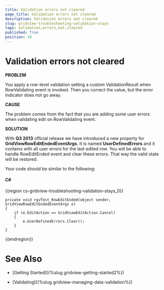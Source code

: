 ```yaml
---
title: Validation errors not cleared
page_title: Validation errors not cleared
description: Validation errors not cleared
slug: gridview-troubleshooting-validation-stays
tags: validation,errors,not,cleared
published: True
position: 19
---
```


# Validation errors not cleared

__PROBLEM__

You apply a row-level validation setting a custom ValidationResult when RowValidating event is invoked. Then you correct the value, but the error indicator does not go away.
      
__CAUSE__

The problem comes from the fact that you are adding some user errors when validating edit on RowValidating event. 
        
__SOLUTION__

With __Q3 2013__ official release we have introduced a new property for __GridViewRowEditEndedEventArgs__. It is named __UserDefinedErrors__ and it contains with all user errors for the last edited row. You will be able to handle RowEditEnded event and clear these errors. That way the valid state will be restored.
     
Your code should be similar to the following:
    
#### __C#__

{{region cs-gridview-troubleshooting-validation-stays_0}}

	private void rgvTest_RowEditEnded(object sender, GridViewRowEditEndedEventArgs e)
	{
		if (e.EditAction == GridViewEditAction.Cancel)
		{
			e.UserDefinedErrors.Clear();
		}
	}
	
{{endregion}}

# See Also

 * [Getting Started]({%slug gridview-getting-started2%})

 * [Validating]({%slug gridview-managing-data-validation%})
